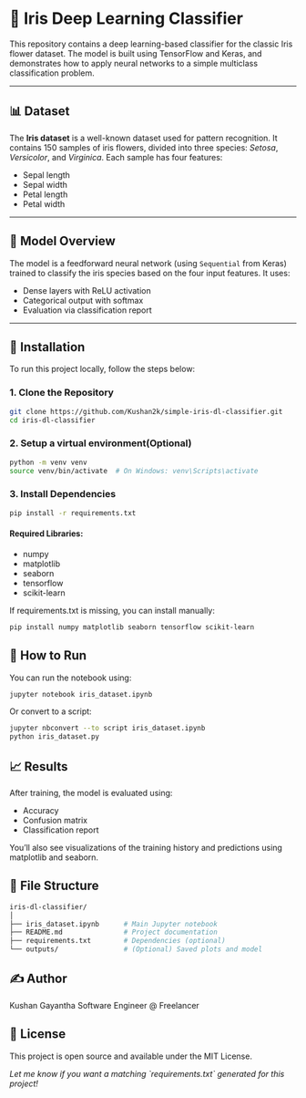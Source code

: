 # 🌸 Iris Deep Learning Classifier

This repository contains a deep learning-based classifier for the classic Iris flower dataset. The model is built using TensorFlow and Keras, and demonstrates how to apply neural networks to a simple multiclass classification problem.

---

## 📊 Dataset

The **Iris dataset** is a well-known dataset used for pattern recognition. It contains 150 samples of iris flowers, divided into three species: _Setosa_, _Versicolor_, and _Virginica_. Each sample has four features:

- Sepal length
- Sepal width
- Petal length
- Petal width

---

## 🧠 Model Overview

The model is a feedforward neural network (using `Sequential` from Keras) trained to classify the iris species based on the four input features. It uses:

- Dense layers with ReLU activation
- Categorical output with softmax
- Evaluation via classification report

---

## 🚀 Installation

To run this project locally, follow the steps below:

### 1. Clone the Repository

```bash
git clone https://github.com/Kushan2k/simple-iris-dl-classifier.git
cd iris-dl-classifier
```

### 2. Setup a virtual environment(Optional)

```bash
python -m venv venv
source venv/bin/activate  # On Windows: venv\Scripts\activate
```

### 3. Install Dependencies

```bash
pip install -r requirements.txt

```

#### Required Libraries:

- numpy
- matplotlib
- seaborn
- tensorflow
- scikit-learn

If requirements.txt is missing, you can install manually:

```bash
pip install numpy matplotlib seaborn tensorflow scikit-learn

```

## 🧪 How to Run

You can run the notebook using:

```bash
jupyter notebook iris_dataset.ipynb

```

Or convert to a script:

```bash
jupyter nbconvert --to script iris_dataset.ipynb
python iris_dataset.py

```

## 📈 Results

After training, the model is evaluated using:

- Accuracy
- Confusion matrix
- Classification report

You’ll also see visualizations of the training history and predictions using matplotlib and seaborn.

## 📁 File Structure

```bash
iris-dl-classifier/
│
├── iris_dataset.ipynb      # Main Jupyter notebook
├── README.md               # Project documentation
├── requirements.txt        # Dependencies (optional)
└── outputs/                # (Optional) Saved plots and model

```

## ✍️ Author

Kushan Gayantha
Software Engineer @ Freelancer

## 📄 License

This project is open source and available under the MIT License.

<i>
Let me know if you want a matching `requirements.txt` generated for this project!
</i>
